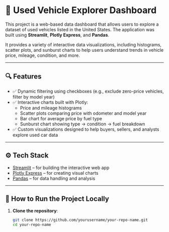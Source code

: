 # 🚗 Used Vehicle Explorer Dashboard

This project is a web-based data dashboard that allows users to explore a dataset of used vehicles listed in the United States. The application was built using **Streamlit**, **Plotly Express**, and **Pandas**.

It provides a variety of interactive data visualizations, including histograms, scatter plots, and sunburst charts to help users understand trends in vehicle price, mileage, condition, and more.

---

## 🔍 Features

- ✅ Dynamic filtering using checkboxes (e.g., exclude zero-price vehicles, filter by model year)
- ✅ Interactive charts built with Plotly:
  - Price and mileage histograms
  - Scatter plots comparing price with odometer and model year
  - Bar chart for average price by fuel type
  - Sunburst chart showing type → condition → fuel breakdown
- ✅ Custom visualizations designed to help buyers, sellers, and analysts explore used car data

---

## ⚙️ Tech Stack

- [Streamlit](https://streamlit.io/) – for building the interactive web app
- [Plotly Express](https://plotly.com/python/plotly-express/) – for creating visual charts
- [Pandas](https://pandas.pydata.org/) – for data handling and analysis

---

## 🚀 How to Run the Project Locally

1. **Clone the repository**:
   ```bash
   git clone https://github.com/yourusername/your-repo-name.git
   cd your-repo-name
